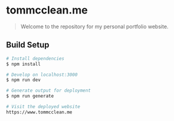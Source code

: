 # tommcclean.me
> Welcome to the repository for my personal portfolio website.

## Build Setup

``` bash
# Install dependencies
$ npm install

# Develop on localhost:3000
$ npm run dev

# Generate output for deployment
$ npm run generate

# Visit the deployed website
https://www.tommcclean.me